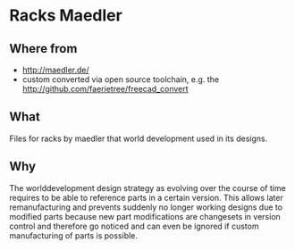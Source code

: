 Racks Maedler
===



Where from
---
* http://maedler.de/
* custom converted via open source toolchain, e.g. the http://github.com/faerietree/freecad_convert



What
---
Files for racks by maedler that world development used in its designs.



Why
---
The worlddevelopment design strategy as evolving over the course of time requires to be able to reference parts in a certain version.
This allows later remanufacturing and prevents suddenly no longer working designs due to modified parts because new part modifications are changesets in version control and therefore go noticed and can even be ignored if custom manufacturing of parts is possible.

